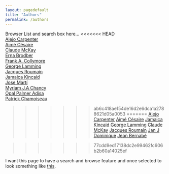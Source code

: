 ```yaml
---
layout: pagedefault
title: "Authors"
permalink: /authors
---
```


Browser List and search box here...
<<<<<<< HEAD
<br/>
[Alejo Carpenter](/carpenter) <br/>
[Aimé Césaire](/cesaire) <br/>
[Claude McKay](/mcKay) <br/>
[Erna Brodber](/brodber) <br/>
[Frank A. Collymore](/collymore) <br/>
[George Lamming](/lamming) <br/>
[Jacques Roumain](/roumain) <br/>
[Jamaica Kincaid](/kincaid) <br/>
[Jose Martí](/marti)<br/>
[Myriam J.A Chancy](/chancy)<br/>
[Opal Palmer Adisa](/adisa)<br/>
[Patrick Chamoiseau](/chamoiseau)<br/>
>>>>>>> ab6c418ae154de16d2e6dca1a2788621d05a0053
=======
[Alejo Carpenter](/carpenter)
[Aimé Césaire](/cesaire)
[Jamaica Kincaid](/kincaid)
[George Lamming](/lamming)
[Claude McKay](/mcKay)
[Jacques Roumain](/roumain)
[Jan J Dominique](/dominique)
[Jean Bernabé](/bernabe)


>>>>>>> 77cdd9ed17138dc2e99462fc606b2b60a14025ef


I want this page to have a search and browse feature and once selected to look something like [this](http://mapping-marronage.rll.lsa.umich.edu/flight).

